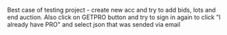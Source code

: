 Best case of testing project - create new acc and try to add bids, lots and end auction. Also click on GETPRO button and try to sign in again to click "I already have PRO" and select json that was sended via email